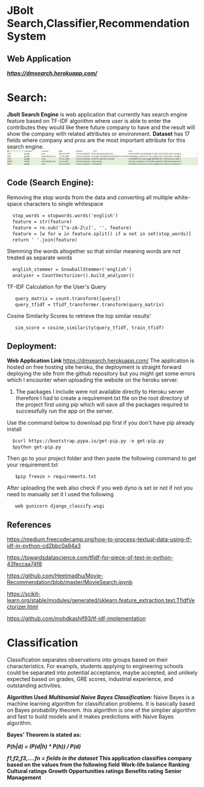 # JBolt Search,Classifier,Recommendation System
 ## Web Application
 ***https://dmsearch.herokuapp.com/***
 
# Search:
**Jbolt Search Engine** is web application that currently has search engine feature based on TF-IDF algorithm where user is able to enter the contributes they would like there future company to have and the result will show the company with related attributes or environment.
**Dataset** has 17 fields where company and pros are the most important attribute for this search engine.
![](django_classify/dataset.png)

## Code (Search Engine):
Removing the stop words from the data and converting all multiple white-space characters to single whitespace

                 
      stop_words = stopwords.words('english')
      feature = str(feature)
      feature = re.sub('[^a-zA-Z\s]', '', feature)
      feature = [w for w in feature.split() if w not in set(stop_words)]
      return ' '.join(feature)
 Stemming the words altogether so that similar meaning words are not treated as separate words
 
      english_stemmer = SnowballStemmer('english')
      analyzer = CountVectorizer().build_analyzer()
    
 TF-IDF Calculation for the User's Query
 
       query_matrix = count.transform([query])
       query_tfidf = tfidf_transformer.transform(query_matrix)
       
 Cosine Similarity Scores to retrieve the top similar results'
 
       sim_score = cosine_similarity(query_tfidf, train_tfidf)
       
 ## Deployment:
**Web Application Link** https://dmsearch.herokuapp.com/
The application is hosted on free hosting site heroku, the deployment is straight forward deploying the site from the github repository but you might get some errors which I encounter when uploading the website on the heroku server.


1. The packages I include were not available directly to Heroku server therefore I had to create a requirement.txt file on the root directory of the project first using pip which will save all the packages required to successfully run the app on the server.

Use the command below to download pip first if you don't have pip already install

      $curl https://bootstrap.pypa.io/get-pip.py -o get-pip.py
      $python get-pip.py
Then go to your project folder and then paste the following command to get your requirement.txt
                                  
       $pip freeze > requirements.txt
                                  
After uploading the web also check if you web dyno is set or not if not you need to manually set it I used the following
                                  
       web gunicorn django_classify.wsgi
       
       
 ## References
https://medium.freecodecamp.org/how-to-process-textual-data-using-tf-idf-in-python-cd2bbc0a94a3

https://towardsdatascience.com/tfidf-for-piece-of-text-in-python-43feccaa74f8

https://github.com/Heetmadhu/Movie-Recommendation/blob/master/MovieSearch.ipynb

https://scikit-learn.org/stable/modules/generated/sklearn.feature_extraction.text.TfidfVectorizer.html

https://github.com/mohdkashif93/tf-idf-implementation

# Classification

Classification separates observations into groups based on their characteristics. For exampls, students applying to engineering schools could be separated into potential acceptance, maybe accepted, and unlikely expected based on grades, GRE scores, industrial experience, and outstanding activities.
 
**Algorithm Used**
***Multinomial Naive Bayes Classification:***
Naive Bayes is a machine learning algorithm for classification problems. It is basically based on Bayes probability theorem. this algorithm is one of the simplier algorithm and fast to build models and it makes predictions with Naive Bayes algorithm.

****Bayes’ Theorem is stated as:****

***P(h|d) = (P(d|h) * P(h)) / P(d)***

***f1,f2,f3,....fn = fields in the dataset***
****This application classifies company based on the values from the following field****
**Work-life balance**
**Ranking**
**Cultural ratings**
**Growth Opportunities ratings**
**Benefits rating**
**Senior Management**



